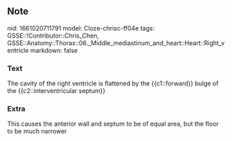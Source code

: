 ## Note
nid: 1661020711791
model: Cloze-chrisc-ff04e
tags: GSSE::!Contributor::Chris_Chen, GSSE::Anatomy::Thorax::06._Middle_mediastinum_and_heart::Heart::Right_ventricle
markdown: false

### Text
<div class='toggle'>
  The cavity of the right ventricle is flattened by the
  {{c1::forward}} bulge of the {{c2::interventricular septum}}
</div>

### Extra
<p id="2a0b4c5d-fc47-4da9-83e6-e3bdc1cced4d" class="">This causes
the anterior wall and septum to be of equal area, but the floor to
be much narrower
<p id="93dc0b05-90bf-4e7e-94fd-72187ec8dd0b" class="">
